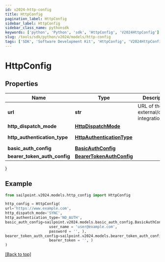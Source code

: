 ```yaml
---
id: v2024-http-config
title: HttpConfig
pagination_label: HttpConfig
sidebar_label: HttpConfig
sidebar_class_name: pythonsdk
keywords: ['python', 'Python', 'sdk', 'HttpConfig', 'V2024HttpConfig'] 
slug: /tools/sdk/python/v2024/models/http-config
tags: ['SDK', 'Software Development Kit', 'HttpConfig', 'V2024HttpConfig']
---
```


# HttpConfig


## Properties

Name | Type | Description | Notes
------------ | ------------- | ------------- | -------------
**url** | **str** | URL of the external/custom integration. | [required]
**http_dispatch_mode** | [**HttpDispatchMode**](http-dispatch-mode) |  | [required]
**http_authentication_type** | [**HttpAuthenticationType**](http-authentication-type) |  | [optional] [default to HttpAuthenticationType.NO_AUTH]
**basic_auth_config** | [**BasicAuthConfig**](basic-auth-config) |  | [optional] 
**bearer_token_auth_config** | [**BearerTokenAuthConfig**](bearer-token-auth-config) |  | [optional] 
}

## Example

```python
from sailpoint.v2024.models.http_config import HttpConfig

http_config = HttpConfig(
url='https://www.example.com',
http_dispatch_mode='SYNC',
http_authentication_type='NO_AUTH',
basic_auth_config=sailpoint.v2024.models.basic_auth_config.BasicAuthConfig(
                    user_name = 'user@example.com', 
                    password = '', ),
bearer_token_auth_config=sailpoint.v2024.models.bearer_token_auth_config.BearerTokenAuthConfig(
                    bearer_token = '', )
)

```
[[Back to top]](#) 

